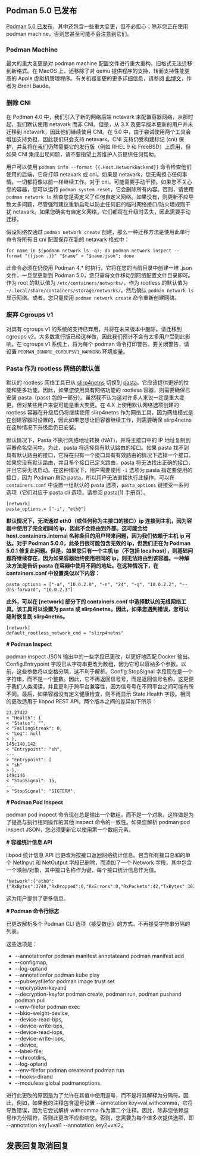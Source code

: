 ## Podman 5.0 已发布

[Podman 5.0 已发布](https://github.com/containers/podman/releases/tag/v5.0.0)，其中还包含一些重大变更，但不必担心；除非您正在使用 podman machine，否则您甚至可能不会注意到它们。

### Podman Machine

最大的重大变更是对 podman machine 配置文件进行重大重构。旧格式无法迁移到新格式。在 MacOS 上，还移除了对 qemu 提供程序的支持，转而支持性能更高的 Apple 虚拟机管理程序。有关机器变更的更多详细信息，请参阅 [此博文](https://blog.podman.io/2024/03/migration-of-podman-4-to-podman-5-machines/)，作者为 Brent Baude。

### 删除 CNI

在 Podman 4.0 中，我们引入了新的网络后端 netavark 来配置容器网络，从那时起，我们默认使用 netavark 而非 CNI。但是，从 3.X 及更早版本更新的用户并未迁移到 netavark，因此他们继续使用 CNI。在 5.0 中，由于尝试使用两个工具会增加支持负担，因此我们只会支持 netavark。CNI 支持仍受构建标记 (cni) 保护，并且将在我们仍然需要它的发行版（例如 RHEL 9 和 FreeBSD）上启用，但如果 CNI 集成出现问题，请不要指望上游维护人员提供任何帮助。

用户可以使用 `podman info --format {{.Host.NetworkBackend}}` 命令检查他们使用的后端，它将打印 netavark 或 cni。如果是 netavark，您无需担心任何事情。一切都将像以前一样继续工作。对于 cni，可能需要手动干预。如果您不关心您的容器，您可以运行 `podman system reset`，它会删除所有内容。否则，请使用 `podman network ls` 检查您是否定义了任何自定义网络。如果没有，则更新不应导致太多问题，尽管强烈建议重新启动以防止任何旧的临时网络接口/防火墙规则干扰 netavark。如果您确实有自定义网络，它们都将在升级时丢失，因此需要手动迁移。

假设网络仅通过 `podman network create` 创建，那么一种迁移方法是使用此单行命令将所有旧 cni 配置保存在新的 netavark 格式中：

```
for name in $(podman network ls -q); do podman network inspect --format "{{json .}}" "$name" > "$name.json"; done
```

此命令必须在仍使用 Podman 4.* 时执行。它将在您的当前目录中创建一堆 .json 文件，一旦您更新到 Podman 5.0，您只需将文件移动到网络配置文件目录即可。作为 root 的默认值为 `/etc/containers/networks/`，作为 rootless 的默认值为 `~/.local/share/containers/storage/networks/`。然后确认 `podman network ls` 显示网络。或者，您只需使用 `podman network create` 命令重新创建网络。

### 废弃 Cgroups v1

对具有 cgroups v1 的系统的支持已弃用，并将在未来版本中删除。请迁移到 cgroups v2。大多数发行版已经这样做，因此我们预计不会有太多用户受到此影响。在 cgroups v1 系统上，将为每个 podman 命令打印警告。要关闭警告，请设置 `PODMAN_IGNORE_CGROUPSV1_WARNING` 环境变量。

### Pasta 作为 rootless 网络的默认值

默认的 rootless 网络工具已从 [slirp4netns](https://github.com/rootless-containers/slirp4netns) 切换到 [pasta](https://passt.top/passt/about/#pasta-pack-a-subtle-tap-abstraction)。它应该提供更好的性能和更多功能。因此，如果您使用具有网络功能的 rootless 容器，则需要确保已安装 pasta（passt 包的一部分）。虽然我不认为这对许多人来说一定是重大变更，但对某些用户来说可能是重大变更。在 4.X 上使用默认网络选项创建的 rootless 容器在升级后仍将继续使用 slirp4netns 作为网络工具，因为网络模式是在创建容器时设置的，因此如果您想让旧容器继续工作，则需要确保 slirp4netns 在这种情况下升级后仍已安装。

默认情况下，Pasta 不执行网络地址转换 (NAT)，并将主接口中的 IP 地址复制到容器命名空间中。为此，pasta 将选择具有默认路由的接口。如果 pasta 找不到具有默认路由的接口，它将在只有一个接口具有有效路由的情况下选择一个接口。如果您没有默认路由，并且多个接口已定义路由，pasta 将无法找出正确的接口，并且它将无法启动。在这种情况下，用户需要使用 `-i` 选项为 pasta 指定要使用的接口，因为 Podman 启动 pasta，所以用户无法直接执行此操作。可以在 `containers.conf` 中设置一组默认的 pasta 选项，`pasta_options` 键接受一系列选项（它们对应于 pasta cli 选项，请参阅 pasta(1) 手册页）。

```
[network]
pasta_options = ["-i", "eth0"]
```
**默认情况下，无法通过 eth0（或任何称为主接口的接口）ip 连接到主机，因为容器中使用了完全相同的 ip，因此不会路由到外部。这可能会给 host.containers.internal 名称条目的用户带来问题，因为我们依赖于主机 ip 可达。对于 Podman 5.0.0，此条目很可能包含无效的 ip，但我们正在为 Podman 5.0.1 修复此问题。但是，如果您只有一个主机 ip（不包括 localhost），则基础问题将继续存在，因为如果容器始终使用相同的 ip，则无法路由到该容器。一种解决方法是告诉 pasta 在容器中使用不同的地址。在这种情况下，在 containers.conf 中设置类似以下内容：**

```
pasta_options = ["-a", "10.0.2.0", "-n", "24", "-g", "10.0.2.2", "--dns-forward", "10.0.2.3"]
```

**此外，可以在 [network] 部分下的 containers.conf 中选择默认的无根网络工具，该工具可以设置为 pasta 或 slirp4netns。因此，如果您遇到错误，您可以随时恢复到 slirp4netns。**

```
[network]
default_rootless_network_cmd = "slirp4netns"
```

**# Podman Inspect**

podman inspect JSON 输出中的一些字段已更改，以更好地匹配 Docker 输出。Config.Entrypoint 字段已从字符串更改为数组，因为它可以容纳多个参数。以前，这些参数将以空格分隔，这不利于解析。Config.StopSignal 字段现在是一个字符串，而不是一个整数。因此，它不再返回信号号，而是返回信号名称。这更便于我们人类阅读，并且更利于跨平台兼容性，因为信号号在不同平台之间可能有所不同。最后，如果容器没有定义健康检查，则不再显示 State.Health 字段。相同的更改适用于 libpod REST API。两个版本之间的差异如下所示：

```
23,27d22
< "Health": {
< "Status": "",
< "FailingStreak": 0,
< "Log": null
< },
145c140,142
< "Entrypoint": "sh",
---
> "Entrypoint": [
> "sh"
> ],
149c146
< "StopSignal": 15,
---
> "StopSignal": "SIGTERM",
```

**# Podman Pod Inspect**

podman pod inspect 命令现在总是输出一个数组，而不是一个对象。这样做是为了提高与执行相同操作的其他 inspect 命令的一致性。如果您解析
podman pod inspect JSON，您必须更新它以使用第一个数组元素。

**# 容器统计信息 API**

libpod 统计信息 API 已更改为按接口返回网络统计信息。包含所有接口总和的单个 NetInput 和 NetOutput 字段已删除，而添加了一个 Network 字段，其中包含一个映射/对象，其中接口名称作为键，每个接口统计信息作为值。

```
"Network":{"eth0":{"RxBytes":3740,"RxDropped":0,"RxErrors":0,"RxPackets":42,"TxBytes":3036,"TxDropped":0,"TxErrors":0,"TxPackets":34}}
```

这为用户提供了更多信息。

**# Podman 命令行标志**

已更改解析多个 Podman CLI 选项（接受数组）的方式，不再接受字符串分隔的列表。

这些选项是：

* --annotationfor
podman manifest annotateand
podman manifest add
* --configmap,
* --log-optand
* --annotationfor
podman kube play
* --pubkeysfilefor
podman image trust set
* --encryption-keyand
* --decryption-keyfor
podman create,
podman run,
podman pushand
podman pull
* --env-filefor
podman exec
* --bkio-weight-device,
* --device-read-bps,
* --device-write-bps,
* --device-read-iops,
* --device-write-iops,
* --device,
* --label-file,
* --chrootdirs,
* --log-optand
* --env-filefor
podman createand
podman run
* --hooks-dirand
* --moduleas global
podmanoptions.

进行此更改的原因是为了允许在其值中使用逗号，而不是将其解释为分隔符。因此，例如，如果我的注释包含逗号设置
--annotation key=val,withcomma，它将导致错误，因为它尝试解析
withcomma 作为第二个注释。因此，除非您依赖逗号作为分隔符，否则此更改不应影响您。否则，您需要为每个值多次提供选项，即
--annotation key1=val1 --annotation key2=val2。

## 发表回复取消回复